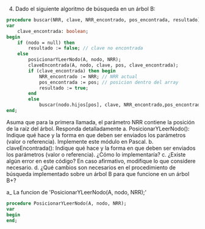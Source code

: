 4. Dado el siguiente algoritmo de búsqueda en un árbol B:

``` pascal
procedure buscar(NRR, clave, NRR_encontrado, pos_encontrada, resultado);
var 
    clave_encontrada: boolean;
begin
    if (nodo = null) then 
        resultado := false; // clave no encontrada
    else
        posicionarYLeerNodo(A, nodo, NRR);
        claveEncontrada(A, nodo, clave, pos, clave_encontrada);
        if (clave_encontrada) then begin
            NRR_encontrado := NRR; // NRR actual 
            pos_encontrada := pos; // posicion dentro del array 
            resultado := true;
        end
        else
            buscar(nodo.hijos[pos], clave, NRR_encontrado,pos_encontrada, resultado) 
end;
```

Asuma que para la primera llamada, el parámetro NRR contiene la posición de la raíz
del árbol. Responda detalladamente 
a. PosicionarYLeerNodo(): Indique qué hace y la forma en que deben ser
enviados los parámetros (valor o referencia). Implemente este módulo en Pascal.
b. claveEncontrada(): Indique qué hace y la forma en que deben ser enviados los
parámetros (valor o referencia). ¿Cómo lo implementaría?
c. ¿Existe algún error en este código? En caso afirmativo, modifique lo que
considere necesario.
d. ¿Qué cambios son necesarios en el procedimiento de búsqueda implementado
sobre un árbol B para que funcione en un árbol B+?

a_ La funcion de 'PosicionarYLeerNodo(A, nodo, NRR);' 
```pascal
procedure PosicionarYLeerNodo(A, nodo, NRR);
var
begin
end;
```

